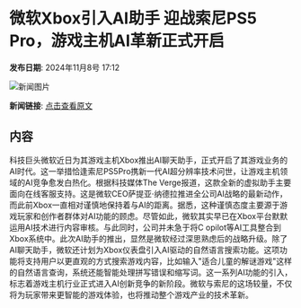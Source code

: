 # 微软Xbox引入AI助手 迎战索尼PS5 Pro，游戏主机AI革新正式开启

**发布日期**: 2024年11月8号 17:12

![新闻图片](https://pic.chinaz.com/picmap/201812281652273038_0.jpg)

**新闻链接**: [点击查看原文](https://www.aibase.com/zh/news/13107)

## 内容

科技巨头微软近日为其游戏主机Xbox推出AI聊天助手，正式开启了其游戏业务的AI时代。这一举措恰逢索尼PS5Pro携新一代AI超分辨率技术问世，让游戏主机领域的AI竞争愈发白热化。根据科技媒体The Verge报道，这款全新的虚拟助手主要面向在线客服支持。这是微软CEO萨提亚·纳德拉推进全公司AI战略的最新动作，而此前Xbox一直相对谨慎地保持着与AI的距离。据悉，这种谨慎态度主要源于游戏玩家和创作者群体对AI功能的顾虑。尽管如此，微软其实早已在Xbox平台默默运用AI技术进行内容审核。与此同时，公司并未急于将C opilot等AI工具整合到Xbox系统中。此次AI助手的推出，显然是微软经过深思熟虑后的战略升级。除了AI聊天助手，微软还计划为Xbox仪表盘引入AI驱动的自然语言搜索功能。这项功能将支持用户以更直观的方式搜索游戏内容，比如输入"适合儿童的解谜游戏"这样的自然语言查询，系统还能智能处理拼写错误和缩写词。这一系列AI功能的引入，标志着游戏主机行业正式进入AI创新竞争的新阶段。微软与索尼的这场较量，不仅将为玩家带来更智能的游戏体验，也将推动整个游戏产业的技术革新。
